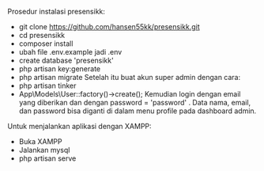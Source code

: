Prosedur instalasi presensikk:
- git clone https://github.com/hansen55kk/presensikk.git
- cd presensikk
- composer install
- ubah file .env.example jadi .env
- create database 'presensikk'
- php artisan key:generate
- php artisan migrate
Setelah itu buat akun super admin dengan cara:
- php artisan tinker
- App\Models\User::factory()->create();
Kemudian login dengan email yang diberikan dan dengan password = 'password' . Data nama, email, dan password bisa diganti di dalam menu profile pada dashboard admin.

Untuk menjalankan aplikasi dengan XAMPP:
- Buka XAMPP
- Jalankan mysql
- php artisan serve
